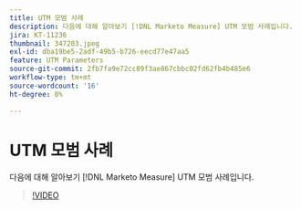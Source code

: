 ```yaml
---
title: UTM 모범 사례
description: 다음에 대해 알아보기 [!DNL Marketo Measure] UTM 모범 사례입니다.
jira: KT-11236
thumbnail: 347203.jpeg
exl-id: dba19be5-2adf-49b5-b726-eecd77e47aa5
feature: UTM Parameters
source-git-commit: 2fb7fa9e72cc89f3ae867cbbc02fd62fb4b485e6
workflow-type: tm+mt
source-wordcount: '16'
ht-degree: 0%

---
```


# UTM 모범 사례

다음에 대해 알아보기 [!DNL Marketo Measure] UTM 모범 사례입니다.

>[!VIDEO](https://video.tv.adobe.com/v/347203/?quality=12&learn=on)
